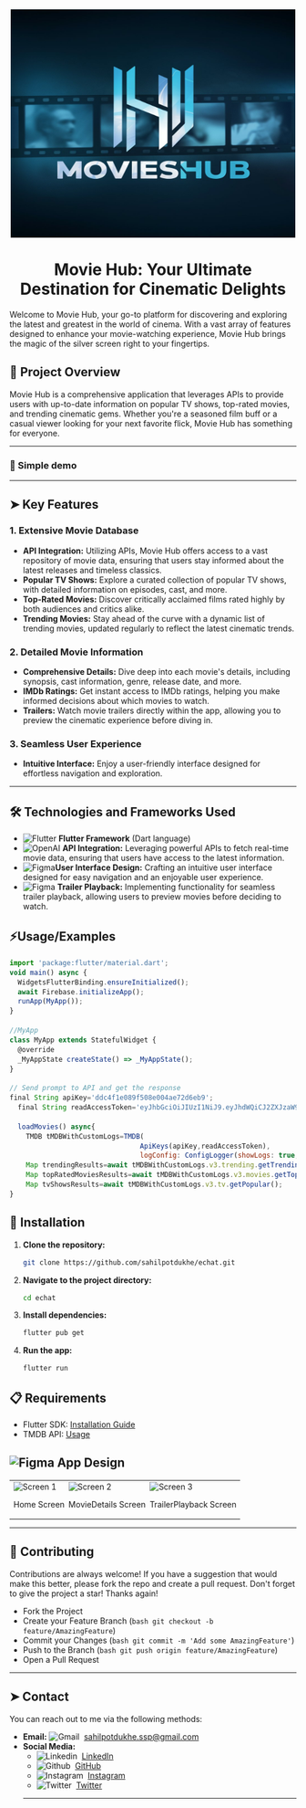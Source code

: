 <!-- Project Title -->
<div align="center" style="display: flex; align-items: center; justify-content: center;">
  <img src="readmeimages/movieshublogo.jpeg" alt="Echat Logo" width="500" height="400">
</div>


<h1 align="center">Movie Hub: Your Ultimate Destination for Cinematic Delights</h1>
<p>Welcome to Movie Hub, your go-to platform for discovering and exploring the latest and greatest in the world of cinema. With a vast array of features designed to enhance your movie-watching experience, Movie Hub brings the magic of the silver screen right to your fingertips.</p>


## 🔰 Project Overview
Movie Hub is a comprehensive application that leverages APIs to provide users with up-to-date information on popular TV shows, top-rated movies, and trending cinematic gems. Whether you're a seasoned film buff or a casual viewer looking for your next favorite flick, Movie Hub has something for everyone.

---
### 🎥 Simple demo

---
## ➤ Key Features

### 1. Extensive Movie Database
- **API Integration:** Utilizing APIs, Movie Hub offers access to a vast repository of movie data, ensuring that users stay informed about the latest releases and timeless classics.
- **Popular TV Shows:** Explore a curated collection of popular TV shows, with detailed information on episodes, cast, and more.
- **Top-Rated Movies:** Discover critically acclaimed films rated highly by both audiences and critics alike.
- **Trending Movies:** Stay ahead of the curve with a dynamic list of trending movies, updated regularly to reflect the latest cinematic trends.

### 2. Detailed Movie Information
- **Comprehensive Details:** Dive deep into each movie's details, including synopsis, cast information, genre, release date, and more.
- **IMDb Ratings:** Get instant access to IMDb ratings, helping you make informed decisions about which movies to watch.
- **Trailers:** Watch movie trailers directly within the app, allowing you to preview the cinematic experience before diving in.

### 3. Seamless User Experience
- **Intuitive Interface:** Enjoy a user-friendly interface designed for effortless navigation and exploration.


---
## 🛠 Technologies and Frameworks Used
- <img src="https://user-images.githubusercontent.com/25181517/186150365-da1eccce-6201-487c-8649-45e9e99435fd.png" alt="Flutter" width="20" height="20"> **Flutter Framework** (Dart language)
- <img src="https://pbs.twimg.com/profile_images/1243623122089041920/gVZIvphd_400x400.jpg" alt="OpenAI" width="20" height="20"> **API Integration:** Leveraging powerful APIs to fetch real-time movie data, ensuring that users have access to the latest information.
- <img src="https://upload.wikimedia.org/wikipedia/commons/3/33/Figma-logo.svg" alt="Figma" width="20" height="20">**User Interface Design:** Crafting an intuitive user interface designed for easy navigation and an enjoyable user experience.
- <img src="https://static.vecteezy.com/system/resources/previews/023/986/480/non_2x/youtube-logo-youtube-logo-transparent-youtube-icon-transparent-free-free-png.png" alt="Figma" width="20" height="20"> **Trailer Playback:** Implementing functionality for seamless trailer playback, allowing users to preview movies before deciding to watch.

## ⚡Usage/Examples

```javascript
import 'package:flutter/material.dart';
void main() async {
  WidgetsFlutterBinding.ensureInitialized();
  await Firebase.initializeApp();
  runApp(MyApp());
}

//MyApp
class MyApp extends StatefulWidget {
  @override
  _MyAppState createState() => _MyAppState();
}

// Send prompt to API and get the response
final String apiKey='ddc4f1e089f508e004ae72d6eb9';
  final String readAccessToken='eyJhbGciOiJIUzI1NiJ9.eyJhdWQiCJ2ZXJzaW9uIjoxfQ.Gw0EtDta7KDYAI7BKeRxMCd1a94B2u8gAfdLxYlbjcc';

  loadMovies() async{
    TMDB tMDBWithCustomLogs=TMDB(
                                ApiKeys(apiKey,readAccessToken),
                                logConfig: ConfigLogger(showLogs: true,showErrorLogs: true));
    Map trendingResults=await tMDBWithCustomLogs.v3.trending.getTrending();
    Map topRatedMoviesResults=await tMDBWithCustomLogs.v3.movies.getTopRated();
    Map tvShowsResults=await tMDBWithCustomLogs.v3.tv.getPopular();
}
```

## 🚀 Installation

1. **Clone the repository:**

   ```bash
   git clone https://github.com/sahilpotdukhe/echat.git
2. **Navigate to the project directory:**
    ```bash
    cd echat
3. **Install dependencies:**
    ```bash
    flutter pub get
4. **Run the app:**
    ```bash
    flutter run

## 📋 Requirements

- Flutter SDK: [Installation Guide](https://flutter.dev/docs/get-started/install)
- TMDB API: [Usage](https://developer.themoviedb.org/reference/intro/getting-started)

## <img src="https://upload.wikimedia.org/wikipedia/commons/3/33/Figma-logo.svg" alt="Figma" width="20" height="20"> App Design

<div align="center">
  <table style="border-collapse: collapse;">
    <tr>
      <td style="padding-right: 0px; border: none;">
        <img src="readmeimages/1.png" alt="Screen 1" width="250">
        <p align="center">Home Screen</p>
      </td>
      <td style="padding-right: 0px; border: none;">
        <img src="readmeimages/2.png" alt="Screen 2" width="250">
        <p align="center">MovieDetails Screen</p>
      </td>
      <td style="border: none;">
        <img src="readmeimages/3.png" alt="Screen 3" width="250">
        <p align="center">TrailerPlayback Screen </p>
      </td>
    </tr>
  </table>
</div>

---
## 🤝 Contributing
Contributions are always welcome!
If you have a suggestion that would make this better, please fork the repo and create a pull request. Don't forget to give the project a star! Thanks again!
- Fork the Project
- Create your Feature Branch (```bash git checkout -b feature/AmazingFeature```)
- Commit your Changes (```bash git commit -m 'Add some AmazingFeature'```)
- Push to the Branch (```bash git push origin feature/AmazingFeature```)
- Open a Pull Request 


---
## ➤ Contact
You can reach out to me via the following methods:

- **Email:**  <img src="https://github.com/SatYu26/SatYu26/blob/master/Assets/Gmail.svg" alt="Gmail" width="20" height="20">&nbsp;&nbsp;<a href="mailto:sahilpotdukhe.ssp@gmail.com">sahilpotdukhe.ssp@gmail.com
- **Social Media:**
   - <img src="https://github.com/SatYu26/SatYu26/blob/master/Assets/Linkedin.svg" alt="Linkedin" width="20" height="20">&nbsp;&nbsp;[LinkedIn](https://www.linkedin.com/in/sahil-potdukhe/)
   - <img src="https://w7.pngwing.com/pngs/914/758/png-transparent-github-social-media-computer-icons-logo-android-github-logo-computer-wallpaper-banner-thumbnail.png" alt="Github" width="20" height="20">&nbsp;&nbsp;[GitHub](https://github.com/sahilpotdukhe)
   - <img src="https://github.com/SatYu26/SatYu26/blob/master/Assets/Instagram.svg" alt="Instagram" width="20" height="20">&nbsp;&nbsp;[Instagram](https://www.instagram.com/sahilpotdukhe11/)
   - <img src="https://github.com/SatYu26/SatYu26/blob/master/Assets/Twitter.svg" alt="Twitter" width="20" height="20">&nbsp;&nbsp;[Twitter](https://twitter.com/SahilPotdukhe)
  ---



